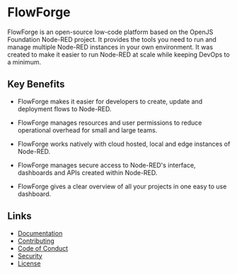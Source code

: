 # FlowForge

FlowForge is an open-source low-code platform based on the OpenJS Foundation Node-RED
project. It provides the tools you need to run and manage multiple Node-RED instances
in your own environment. It was created to make it easier to run Node-RED at scale while keeping DevOps to a minimum.

## Key Benefits

* FlowForge makes it easier for developers to create, update and deployment flows to Node-RED.

* FlowForge manages resources and user permissions to reduce operational overhead for small and large teams.

* FlowForge works natively with cloud hosted, local and edge instances of Node-RED.

* FlowForge manages secure access to Node-RED's interface, dashboards and APIs created within Node-RED.

* FlowForge gives a clear overview of all your projects in one easy to use dashboard.

## Links

- [Documentation](https://github.com/flowforge/flowforge/blob/main/docs/README.md)
- [Contributing](https://github.com/flowforge/flowforge/blob/main/CONTRIBUTING.md)
- [Code of Conduct](https://github.com/flowforge/flowforge/blob/main/CODE_OF_CONDUCT.md)
- [Security](https://github.com/flowforge/flowforge/blob/main/SECURITY.md)
- [License](https://github.com/flowforge/flowforge/blob/main/LICENSE)
